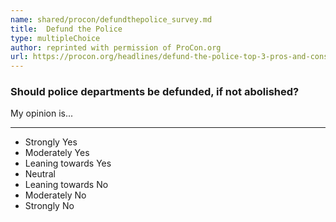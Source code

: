 ```yaml
---
name: shared/procon/defundthepolice_survey.md
title:  Defund the Police 
type: multipleChoice
author: reprinted with permission of ProCon.org
url: https://procon.org/headlines/defund-the-police-top-3-pros-and-cons/ 
---
```


###  Should police departments be defunded, if not abolished?

My opinion is...

---

- Strongly Yes
- Moderately Yes
- Leaning towards Yes
- Neutral
- Leaning towards No
- Moderately No
- Strongly No

